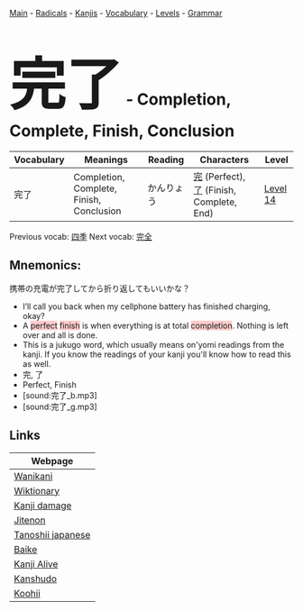 <style> bigfont {font-size: 100px}</style>
[Main](../README.md) -
[Radicals](../radicals.md) -
[Kanjis](../kanjis.md) -
[Vocabulary](../vocabulary.md) -
[Levels](../levels.md) -
[Grammar](../grammar.md)
# <bigfont> 完了</bigfont> - Completion, Complete, Finish, Conclusion 

| Vocabulary | Meanings | Reading | Characters | Level |
| --- | --- | --- | --- | --- |
| 完了 | Completion, Complete, Finish, Conclusion | かんりょう |  [完](../kanjis/完.md) (Perfect), [了](../kanjis/了.md) (Finish, Complete, End) | [Level 14](../levels/wk_level14.md) |

Previous vocab: [四季](四季.md) Next vocab: [完全](完全.md) 

## Mnemonics:
携帯の充電が完了してから折り返してもいいかな？
* I’ll call you back when my cellphone battery has finished charging, okay?
* A <span style="background-color:#ffcccb"> perfect</span> <span style="background-color:#ffcccb"> finish</span> is when everything is at total <span style="background-color:#ffcccb"> completion</span>. Nothing is left over and all is done.
* This is a jukugo word, which usually means on'yomi readings from the kanji. If you know the readings of your kanji you'll know how to read this as well.
* 完, 了
* Perfect, Finish
* [sound:完了_b.mp3]
* [sound:完了_g.mp3]


## Links 

| Webpage |
| --- |
| [Wanikani          ](https://www.wanikani.com/kanji/完了) |
| [Wiktionary        ](https://en.wiktionary.org/wiki/完了) |
| [Kanji damage      ](http://www.kanjidamage.com/kanji/search?utf8=✓&q=完了) |
| [Jitenon           ](https://jitenon.com/kanji/完了) |
| [Tanoshii japanese ](https://www.tanoshiijapanese.com/dictionary/kanji.cfm?k=完了) |
| [Baike             ](https://baike.baidu.com/item/完了) |
| [Kanji Alive       ](https://app.kanjialive.com/完了) |
| [Kanshudo          ](https://www.kanshudo.com/searchmn?q=完了) |
| [Koohii            ](https://kanji.koohii.com/study/kanji/完了) |
